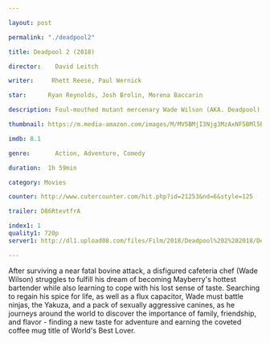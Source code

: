 ```yaml
---

layout: post

permalink: "./deadpool2"

title: Deadpool 2 (2018)

director:    David Leitch

writer:     Rhett Reese, Paul Wernick

star:      Ryan Reynolds, Josh Brolin, Morena Baccarin

description: Foul-mouthed mutant mercenary Wade Wilson (AKA. Deadpool), brings together a team of fellow mutant rogues to protect a young boy with supernatural abilities from the brutal, time-traveling cyborg, Cable.

thumbnail: https://m.media-amazon.com/images/M/MV5BMjI3Njg3MzAxNF5BMl5BanBnXkFtZTgwNjI2OTY0NTM@._V1_UX182_CR0,0,182,268_AL__QL50.jpg

imdb: 8.1

genre:       Action, Adventure, Comedy

duration:  1h 59min

category: Movies

counter: http://www.cutercounter.com/hit.php?id=21253&nd=6&style=125

trailer: D86RtevtfrA

index1: 1
quality1: 720p
server1: http://dl1.upload08.com/files/Film/2018/Deadpool%202%202018/Deadpool.2.2018.720p.HDTS.x264.MAK.FardaDL.mkv

---
```


After surviving a near fatal bovine attack, a disfigured cafeteria chef (Wade Wilson) struggles to fulfill his dream of becoming Mayberry's hottest bartender while also learning to cope with his lost sense of taste. Searching to regain his spice for life, as well as a flux capacitor, Wade must battle ninjas, the Yakuza, and a pack of sexually aggressive canines, as he journeys around the world to discover the importance of family, friendship, and flavor - finding a new taste for adventure and earning the coveted coffee mug title of World's Best Lover.